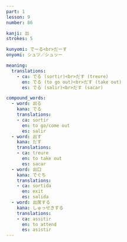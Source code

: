 ```yaml
---
part: 1
lesson: 9
number: 86

kanji: 出
strokes: 5

kunyomi: でーる<br>だーす
onyomi: シュツ／シュッー

meaning:
  translations:
    - ca: でる (sortir)<br>だす (treure)
      en: でる (to go out)<br>だす (take out)
      es: でる (salir)<br>だす (sacar)

compound_words:
  - word: 出る
    kana: でる
    translations:
    - ca: sortir
      en: to go/come out
      es: salir
  - word: 出す
    kana: だす
    translations:
    - ca: treure
      en: to take out
      es: sacar
  - word: 出口
    kana: でぐち
    translations:
    - ca: sortida
      en: exit
      es: salida
  - word: 出席する
    kana: しゅっせきする
    translations:
    - ca: assitir
      en: to attend
      es: asistir
---
```

